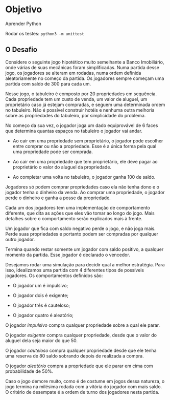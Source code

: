 # Objetivo
Aprender Python

Rodar os testes: `python3 -m unittest`

## O Desafio
Considere o seguinte jogo hipotético muito semelhante a Banco Imobiliário, 
onde várias de suas mecânicas foram simplificadas. 
Numa partida desse jogo, os jogadores se alteram em rodadas, numa
ordem definida aleatoriamente no começo da partida. Os jogadores sempre começam
uma partida com saldo de 300 para cada um.


Nesse jogo, o tabuleiro é composto por 20 propriedades em sequência. Cada propriedade tem
um custo de venda, um valor de aluguel, um proprietário caso já estejam compradas, e seguem
uma determinada ordem no tabuleiro. Não é possível
construir hotéis e nenhuma outra melhoria sobre as propriedades do tabuleiro, por
simplicidade do problema.

No começo da sua vez, o jogador joga um dado equiprovável de 6 faces que determina
quantas espaços no tabuleiro o jogador vai andar.

+ Ao cair em uma propriedade sem proprietário, o jogador pode escolher entre
comprar ou não a propriedade. Esse é a única forma pela qual uma propriedade
pode ser comprada.

+ Ao cair em uma propriedade que tem proprietário, ele deve pagar ao proprietário o valor do
aluguel da propriedade.

+ Ao completar uma volta no tabuleiro, o jogador ganha 100 de saldo.

Jogadores só podem comprar propriedades caso ela não tenha dono e o jogador
tenha o dinheiro da venda. Ao comprar uma propriedade, o jogador perde o
dinheiro e ganha a posse da propriedade.

Cada um dos jogadores tem uma implementação de comportamento diferente,
que dita as ações que eles vão tomar ao longo do jogo. Mais detalhes sobre o
comportamento serão explicados mais à frente.

Um jogador que fica com saldo negativo perde o jogo, e não joga mais. 
Perde suas propriedades e portanto podem ser compradas por qualquer outro jogador.

Termina quando restar somente um jogador com saldo positivo, a
qualquer momento da partida. Esse jogador é declarado o vencedor.

Desejamos rodar uma simulação para decidir qual a melhor estratégia.
Para isso, idealizamos uma partida com 4 diferentes tipos de possíveis
jogadores. Os comportamentos definidos são:

+ O jogador um é impulsivo;

+ O jogador dois é exigente;

+ O jogador três é cauteloso;

+ O jogador quatro é aleatório;

O jogador *impulsivo* compra qualquer propriedade sobre a qual ele parar.

O jogador *exigente* compra qualquer propriedade, desde que o valor do aluguel dela seja
maior do que 50.

O jogador *cauteloso* compra qualquer propriedade desde que ele tenha uma
reserva de 80 saldo sobrando depois de realizada a compra.

O jogador *aleatório* compra a propriedade que ele parar em cima com
probabilidade de 50%.

Caso o jogo demore muito, como é de costume em jogos dessa natureza, o jogo
termina na milésima rodada com a vitória do jogador com mais saldo. O critério
de desempate é a ordem de turno dos jogadores nesta partida.

